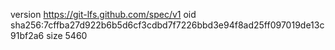 version https://git-lfs.github.com/spec/v1
oid sha256:7cffba27d922b6b5d6cf3cdbd7f7226bbd3e94f8ad25ff097019de13c91bf2a6
size 5460
